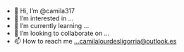 - 👋 Hi, I’m @camila317
- 👀 I’m interested in ...
- 🌱 I’m currently learning ...
- 💞️ I’m looking to collaborate on ...
- 📫 How to reach me ...camilalourdesligorria@outlook.es

<!---
camila317/camila317 is a ✨ special ✨ repository because its `README.md` (this file) appears on your GitHub profile.
You can click the Preview link to take a look at your changes.
--->
